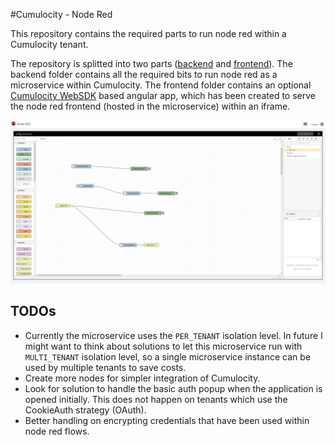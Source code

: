 #Cumulocity - Node Red

This repository contains the required parts to run node red within a Cumulocity tenant.

The repository is splitted into two parts ([backend](backend/README.md) and [frontend](frontend/README.md)).
The backend folder contains all the required bits to run node red as a microservice within Cumulocity.
The frontend folder contains an optional [Cumulocity WebSDK](https://cumulocity.com/guides/web/angular/) based angular app, which has been created to serve the node red frontend (hosted in the microservice) within an iframe.


![Sample Image](images/c8y-nodered-sample.png)

## TODOs
- Currently the microservice uses the `PER_TENANT` isolation level. In future I might want to think about solutions to let this microservice run with `MULTI_TENANT` isolation level, so a single microservice instance can be used by multiple tenants to save costs.
- Create more nodes for simpler integration of Cumulocity.
- Look for solution to handle the basic auth popup when the application is opened initially. This does not happen on tenants which use the CookieAuth strategy (OAuth).
- Better handling on encrypting credentials that have been used within node red flows.
